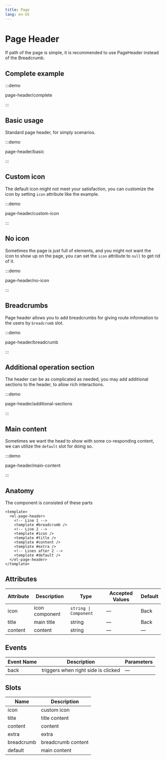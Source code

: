 ```yaml
---
title: Page
lang: en-US
---
```


# Page Header

If path of the page is simple, it is recommended to use PageHeader instead of the Breadcrumb.

## Complete example

:::demo

page-header/complete

:::

## Basic usage

Standard page header, for simply scenarios.

:::demo

page-header/basic

:::

## Custom icon

The default icon might not meet your satisfaction, you can customize the icon by setting `icon` attribute
like the example.

:::demo

page-header/custom-icon

:::

## No icon

Sometimes the page is just full of elements, and you might not want the icon to show up on the page,
you can set the `icon` attribute to `null` to get rid of it.

:::demo

page-header/no-icon

:::

## Breadcrumbs

Page header allows you to add breadcrumbs for giving route information to the users by `breadcrumb` slot.

:::demo

page-header/breadcrumb

:::

## Additional operation section

The header can be as complicated as needed, you may add additional sections to the header, to allow rich
interactions.

:::demo

page-header/additional-sections

:::

## Main content

Sometimes we want the head to show with some co-responding content, we can utilize the `default` slot for doing so.

:::demo

page-header/main-content

:::

## Anatomy

The component is consisted of these parts

```vue
<template>
  <el-page-header>
    <!-- Line 1 -->
    <template #breadcrumb />
    <!-- Line 2 -->
    <template #icon />
    <template #title />
    <template #content />
    <template #extra />
    <!-- Lines after 2 -->
    <template #default />
  </el-page-header>
</template>
```

## Attributes

| Attribute | Description    | Type                  | Accepted Values | Default |
| --------- | -------------- | --------------------- | --------------- | ------- |
| icon      | icon component | `string \| Component` | —               | Back    |
| title     | main title     | string                | —               | Back    |
| content   | content        | string                | —               | —       |

## Events

| Event Name | Description                         | Parameters |
| ---------- | ----------------------------------- | ---------- |
| back       | triggers when right side is clicked | —          |

## Slots

| Name       | Description        |
| ---------- | ------------------ |
| icon       | custom icon        |
| title      | title content      |
| content    | content            |
| extra      | extra              |
| breadcrumb | breadcrumb content |
| default    | main content       |
